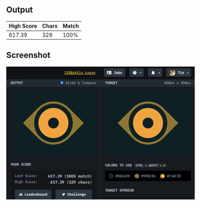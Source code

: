 ## Output

| High Score | Chars | Match |
| ---------- | ----- | ----- |
| 617.39     | 329   | 100%  |

## Screenshot

![16-eye-of-the-tiger](screenshot.png)
